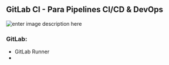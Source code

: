 ## GitLab CI - Para Pipelines CI/CD & DevOps


![enter image description here](https://miro.medium.com/v2/resize:fit:942/1*3stkQyMCIZHjDII0dUOaJw.png)

### **GitLab**:
- GitLab Runner
- 